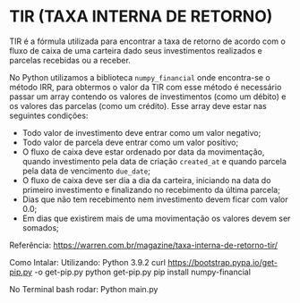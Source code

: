 # TIR (TAXA INTERNA DE RETORNO)

TIR é a fórmula utilizada para encontrar a taxa de retorno de acordo com o fluxo de caixa
de uma carteira dado seus investimentos realizados e parcelas recebidas ou a receber.

No Python utilizamos a biblioteca `numpy_financial` onde encontra-se o método IRR, para obtermos o valor da TIR com esse método é necessário passar um array contendo os valores de investimentos (como um débito) e os valores das parcelas (como um crédito).
Esse array deve estar nas seguintes condições:
 - Todo valor de investimento deve entrar como um valor negativo;
 - Todo valor de parcela deve entrar como um valor positivo;
 - O fluxo de caixa deve estar ordenado por data da movimentação, quando investimento pela data de criação `created_at` e quando parcela pela data de vencimento `due_date`;
 - O fluxo de caixa deve ser dia a dia da carteira, iniciando na data do primeiro investimento e finalizando no recebimento da última parcela;
 - Dias que não tem recebimento nem investimento devem ficar com valor 0.0;
 - Em dias que existirem mais de uma movimentação os valores devem ser somados;

Referência:
https://warren.com.br/magazine/taxa-interna-de-retorno-tir/

Como Intalar: 
Utilizando: Python 3.9.2
curl https://bootstrap.pypa.io/get-pip.py -o get-pip.py
python get-pip.py
pip install numpy-financial

No Terminal bash rodar: 
Python main.py


